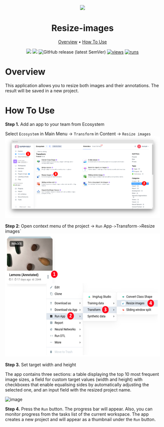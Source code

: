 <div align="center" markdown>


<img src="https://user-images.githubusercontent.com/106374579/183634421-0cb94591-5ea6-4de2-9fd2-fccb72b241d5.png"/>

# Resize-images

<p align="center">
  <a href="#Overview">Overview</a> •
  <a href="#How-To-Use">How To Use</a>
</p>


[![](https://img.shields.io/badge/supervisely-ecosystem-brightgreen)](https://ecosystem.supervise.ly/apps/supervisely-ecosystem/resize-images)
[![](https://img.shields.io/badge/slack-chat-green.svg?logo=slack)](https://supervise.ly/slack)
![GitHub release (latest SemVer)](https://img.shields.io/github/v/release/supervisely-ecosystem/resize-images)
[![views](https://app.supervise.ly/img/badges/views/supervisely-ecosystem/resize-images.png)](https://supervise.ly)
[![runs](https://app.supervise.ly/img/badges/runs/supervisely-ecosystem/resize-images.png)](https://supervise.ly)

</div>

# Overview

This application allows you to resize both images and their annotations. The result will be saved in a new project.

# How To Use

**Step 1.** Add an app to your team from Ecosystem

   Select `Ecosystem` in Main Menu -> `Transform` in Content -> `Resize images`
<img src="media/htu1.png"/>

**Step 2**: Open context menu of the project -> `Run` App` -> `Transform` -> `Resize images` 
<img src="media/htu2.png" height="400px"/>

**Step 3.** Set target width and height
   
   The app contains three sections: a table displaying the top 10 most frequent image sizes, a field for custom target values (width and height) with checkboxes that enable equalising sides by automatically adjusting the selected one, and an input field with the resized project name.
   
![image](https://github.com/supervisely-ecosystem/resize-images/assets/61844772/8d86b7eb-9ba7-4529-b542-1f0492cb443a)

**Step 4.** Press the `Run` button. The progress bar will appear. Also, you can monitor progress from the tasks list of the current workspace.
   The app creates a new project and will appear as a thumbnail under the `Run` button.
